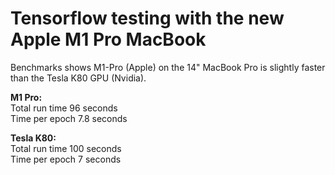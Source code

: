 
# Tensorflow testing with the new Apple M1 Pro MacBook

Benchmarks shows M1-Pro (Apple) on the 14" MacBook Pro is slightly faster than the  Tesla K80 GPU (Nvidia).

**M1 Pro:**<br> 
Total run time 96 seconds <br>
Time per epoch 7.8 seconds <br>
 
**Tesla K80:** <br> 
Total run time 100 seconds <br>
Time per epoch 7 seconds <br>
